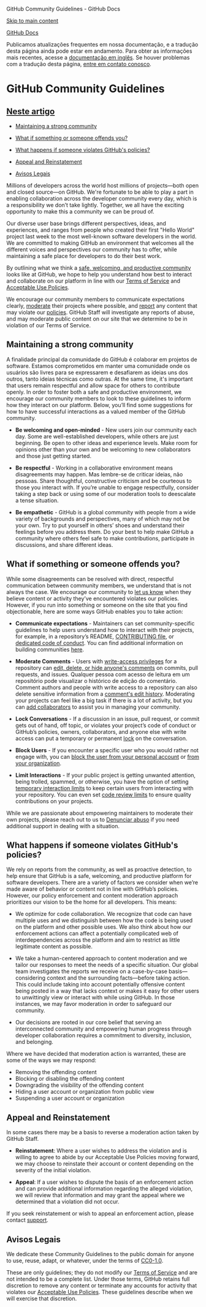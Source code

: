 GitHub Community Guidelines - GitHub Docs

[Skip to main content](#main-content)

[](/pt)[GitHub Docs](/pt)

Publicamos atualizações frequentes em nossa documentação, e a tradução desta página ainda pode estar em andamento. Para obter as informações mais recentes, acesse a [documentação em inglês](/en). Se houver problemas com a tradução desta página, [entre em contato conosco](https://github.com/contact?form[subject]=translation%20issue%20on%20docs.github.com&form[comments]=).

GitHub Community Guidelines
==========

[Neste artigo](/site-policy/github-terms/github-community-guidelines#in-this-article)
----------

* [Maintaining a strong community](#maintaining-a-strong-community)

* [What if something or someone offends you?](#what-if-something-or-someone-offends-you)

* [What happens if someone violates GitHub's policies?](#)

* [Appeal and Reinstatement](#appeal-and-reinstatement)

* [Avisos Legais](#legal-notices)

Millions of developers across the world host millions of projects—both open and closed source—on GitHub. We're fortunate to be able to play a part in enabling collaboration across the developer community every day, which is a responsibility we don’t take lightly. Together, we all have the exciting opportunity to make this a community we can be proud of.

Our diverse user base brings different perspectives, ideas, and experiences, and ranges from people who created their first "Hello World" project last week to the most well-known software developers in the world. We are committed to making GitHub an environment that welcomes all the different voices and perspectives our community has to offer, while maintaining a safe place for developers to do their best work.

By outlining what we think a [safe, welcoming, and productive community](https://opensource.guide/building-community/) looks like at GitHub, we hope to help you understand how best to interact and collaborate on our platform in line with our [Terms of Service](/pt/github/site-policy/github-terms-of-service) and [Acceptable Use Policies](/pt/github/site-policy/github-acceptable-use-policies).

We encourage our community members to communicate expectations clearly, [moderate](#what-if-something-or-someone-offends-you) their projects where possible, and [report](https://github.com/contact/report-abuse) any content that may violate our [policies](/pt/github/site-policy/github-terms-of-service). GitHub Staff will investigate any reports of abuse, and may moderate public content on our site that we determine to be in violation of our Terms of Service.

[](#maintaining-a-strong-community)Maintaining a strong community
----------

A finalidade principal da comunidade do GitHub é colaborar em projetos de software. Estamos comprometidos em manter uma comunidade onde os usuários são livres para se expressarem e desafiarem as ideias uns dos outros, tanto ideias técnicas como outras. At the same time, it's important that users remain respectful and allow space for others to contribute openly. In order to foster both a safe and productive environment, we encourage our community members to look to these guidelines to inform how they interact on our platform. Below, you’ll find some suggestions for how to have successful interactions as a valued member of the GitHub community.

* **Be welcoming and open-minded** - New users join our community each day. Some are well-established developers, while others are just beginning. Be open to other ideas and experience levels. Make room for opinions other than your own and be welcoming to new collaborators and those just getting started.

* **Be respectful** - Working in a collaborative environment means disagreements may happen. Mas lembre-se de criticar ideias, não pessoas. Share thoughtful, constructive criticism and be courteous to those you interact with. If you’re unable to engage respectfully, consider taking a step back or using some of our moderation tools to deescalate a tense situation.

* **Be empathetic** - GitHub is a global community with people from a wide variety of backgrounds and perspectives, many of which may not be your own. Try to put yourself in others’ shoes and understand their feelings before you address them. Do your best to help make GitHub a community where others feel safe to make contributions, participate in discussions, and share different ideas.

[](#what-if-something-or-someone-offends-you)What if something or someone offends you?
----------

While some disagreements can be resolved with direct, respectful communication between community members, we understand that is not always the case. We encourage our community to [let us know](https://support.github.com/contact/report-abuse?category=report-abuse&report=other&report_type=unspecified) when they believe content or activity they’ve encountered violates our policies. However, if you run into something or someone on the site that you find objectionable, here are some ways GitHub enables you to take action:

* **Communicate expectations** - Maintainers can set community-specific guidelines to help users understand how to interact with their projects, for example, in a repository’s README, [CONTRIBUTING file](/pt/articles/setting-guidelines-for-repository-contributors), or [dedicated code of conduct](/pt/articles/adding-a-code-of-conduct-to-your-project). You can find additional information on building communities [here](/pt/communities).

* **Moderate Comments** - Users with [write-access privileges](/pt/articles/repository-permission-levels-for-an-organization) for a repository can [edit, delete, or hide anyone's comments](/pt/communities/moderating-comments-and-conversations/managing-disruptive-comments) on commits, pull requests, and issues. Qualquer pessoa com acesso de leitura em um repositório pode visualizar o histórico de edição do comentário. Comment authors and people with write access to a repository can also delete sensitive information from a [comment's edit history](/pt/communities/moderating-comments-and-conversations/tracking-changes-in-a-comment). Moderating your projects can feel like a big task if there is a lot of activity, but you can [add collaborators](/pt/account-and-profile/setting-up-and-managing-your-github-user-account/managing-user-account-settings/permission-levels-for-a-user-account-repository#collaborator-access-for-a-repository-owned-by-a-user-account) to assist you in managing your community.

* **Lock Conversations** - If a discussion in an issue, pull request, or commit gets out of hand, off topic, or violates your project’s code of conduct or GitHub’s policies, owners, collaborators, and anyone else with write access can put a temporary or permanent [lock](/pt/articles/locking-conversations) on the conversation.

* **Block Users** - If you encounter a specific user who you would rather not engage with, you can [block the user from your personal account](/pt/articles/blocking-a-user-from-your-personal-account) or [from your organization](/pt/articles/blocking-a-user-from-your-organization).

* **Limit Interactions** - If your public project is getting unwanted attention, being trolled, spammed, or otherwise, you have the option of setting [temporary interaction limits](/pt/communities/moderating-comments-and-conversations/limiting-interactions-in-your-repository) to keep certain users from interacting with your repository. You can even set [code review limits](https://github.blog/2021-11-01-github-keeps-getting-better-for-open-source-maintainers/#preventing-drive-by-pull-request-approvals-and-requested-changes) to ensure quality contributions on your projects.

While we are passionate about empowering maintainers to moderate their own projects, please reach out to us to [Denunciar abuso](https://github.com/contact/report-abuse) if you need additional support in dealing with a situation.

[](#)What happens if someone violates GitHub's policies?
----------

We rely on reports from the community, as well as proactive detection, to help ensure that GitHub is a safe, welcoming, and productive platform for software developers. There are a variety of factors we consider when we’re made aware of behavior or content not in line with GitHub’s policies. However, our policy enforcement and content moderation approach prioritizes our vision to be the home for all developers. This means:

* We optimize for code collaboration. We recognize that code can have multiple uses and we distinguish between how the code is being used on the platform and other possible uses. We also think about how our enforcement actions can affect a potentially complicated web of interdependencies across the platform and aim to restrict as little legitimate content as possible.

* We take a human-centered approach to content moderation and we tailor our responses to meet the needs of a specific situation. Our global team investigates the reports we receive on a case-by-case basis—considering context and the surrounding facts—before taking action. This could include taking into account potentially offensive content being posted in a way that lacks context or makes it easy for other users to unwittingly view or interact with while using GitHub. In those instances, we may favor moderation in order to safeguard our community.

* Our decisions are rooted in our core belief that serving an interconnected community and empowering human progress through developer collaboration requires a commitment to diversity, inclusion, and belonging.

Where we have decided that moderation action is warranted, these are some of the ways we may respond:

* Removing the offending content
* Blocking or disabling the offending content
* Downgrading the visibility of the offending content
* Hiding a user account or organization from public view
* Suspending a user account or organization

[](#appeal-and-reinstatement)Appeal and Reinstatement
----------

In some cases there may be a basis to reverse a moderation action taken by GitHub Staff.

* **Reinstatement**: Where a user wishes to address the violation and is willing to agree to abide by our Acceptable Use Policies moving forward, we may choose to reinstate their account or content depending on the severity of the initial violation.

* **Appeal**: If a user wishes to dispute the basis of an enforcement action and can provide additional information regarding the alleged violation, we will review that information and may grant the appeal where we determined that a violation did not occur.

If you seek reinstatement or wish to appeal an enforcement action, please contact [support](https://support.github.com/contact?tags=docs-policy).

[](#legal-notices)Avisos Legais
----------

We dedicate these Community Guidelines to the public domain for anyone to use, reuse, adapt, or whatever, under the terms of [CC0-1.0](https://creativecommons.org/publicdomain/zero/1.0/).

These are only guidelines; they do not modify our [Terms of Service](/pt/articles/github-terms-of-service) and are not intended to be a complete list. Under those terms, GitHub retains full discretion to remove any content or terminate any accounts for activity that violates our [Acceptable Use Policies](/pt/articles/github-acceptable-use-policies). These guidelines describe when we will exercise that discretion.
